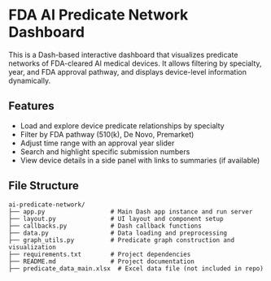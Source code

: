 # FDA AI Predicate Network Dashboard

This is a Dash-based interactive dashboard that visualizes predicate networks of FDA-cleared AI medical devices. It allows filtering by specialty, year, and FDA approval pathway, and displays device-level information dynamically.

## Features

- Load and explore device predicate relationships by specialty
- Filter by FDA pathway (510(k), De Novo, Premarket)
- Adjust time range with an approval year slider
- Search and highlight specific submission numbers
- View device details in a side panel with links to summaries (if available)


## File Structure

```
ai-predicate-network/
├── app.py                  # Main Dash app instance and run server
├── layout.py               # UI layout and component setup
├── callbacks.py            # Dash callback functions
├── data.py                 # Data loading and preprocessing
├── graph_utils.py          # Predicate graph construction and visualization
├── requirements.txt        # Project dependencies
├── README.md               # Project documentation
├── predicate_data_main.xlsx  # Excel data file (not included in repo)
```

